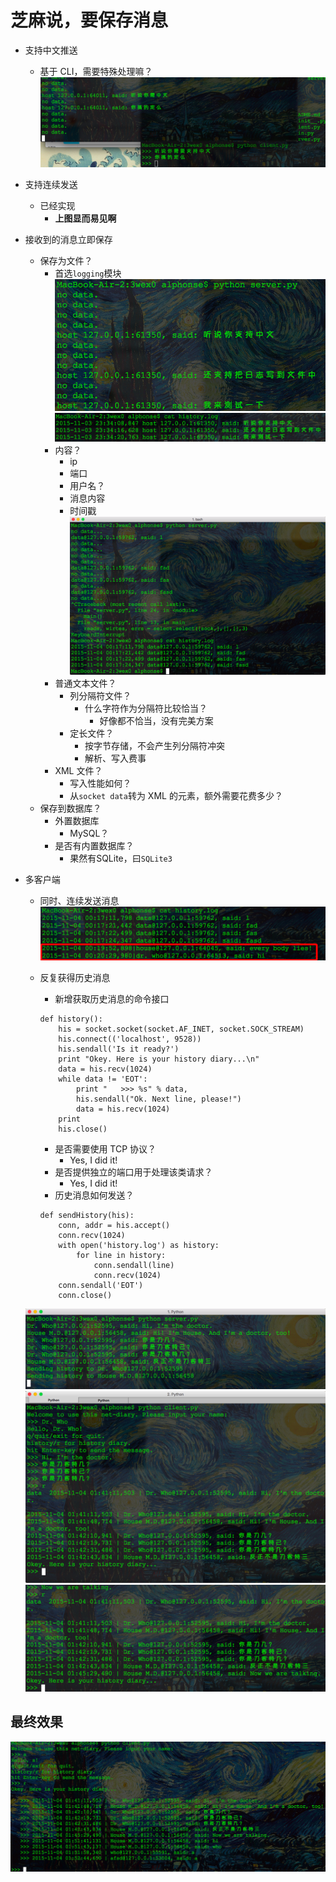 # 芝麻说，要保存消息

* 支持中文推送
	* 基于 CLI，需要特殊处理嘛？
	![Input-Chinese.png](./Input-Chinese.png)
* 支持连续发送
	* 已经实现
		* **上图显而易见啊**
* 接收到的消息立即保存
	* 保存为文件？
		* 首选`logging`模块
		![Logging-To-File-1.png](./Logging-To-File-1.png)
		![Logging-To-File-2.png](./Logging-To-File-2.png)
		* 内容？
			* ip
			* 端口
			* 用户名？
			* 消息内容
			* 时间戳
			![Message.png](./Message.png)
		* 普通文本文件？
			* 列分隔符文件？
				* 什么字符作为分隔符比较恰当？
					* 好像都不恰当，没有完美方案
			* 定长文件？
				* 按字节存储，不会产生列分隔符冲突
				* 解析、写入费事
		* XML 文件？
			* 写入性能如何？
			* 从`socket data`转为 XML 的元素，额外需要花费多少？
	* 保存到数据库？
		* 外置数据库
			* MySQL？
		* 是否有内置数据库？
			* 果然有SQLite，曰`SQLite3`
* 多客户端
	* 同时、连续发送消息
	![Multi-clients.png](./Multi-clients.png)
	* 反复获得历史消息
		* 新增获取历史消息的命令接口
		
		```
		def history():
			his = socket.socket(socket.AF_INET, socket.SOCK_STREAM)
			his.connect(('localhost', 9528))
			his.sendall('Is it ready?')
			print "Okey. Here is your history diary...\n"
			data = his.recv(1024)
			while data != 'EOT':
				print "   >>> %s" % data,
				his.sendall("Ok. Next line, please!")
				data = his.recv(1024)
			print 
			his.close()
		```
		* 是否需要使用 TCP 协议？
			* Yes, I did it!
		* 是否提供独立的端口用于处理该类请求？
			* Yes, I did it!
		* 历史消息如何发送？
		
		```
		def sendHistory(his):
			conn, addr = his.accept()
			conn.recv(1024)
			with open('history.log') as history:
				for line in history:
					conn.sendall(line)
					conn.recv(1024)
			conn.sendall('EOT')
			conn.close()
		```
		
	![Server-Background.png](./Server-Background.png)
	![dr-who.png](./dr-who.png)
	![house-md.png](./house-md.png)

## 最终效果
![finally.png](./finally.png)